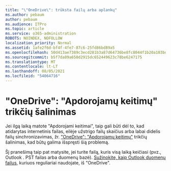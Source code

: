 ```yaml
---
title: "\"OneDrive\": trūksta failų arba aplankų"
ms.author: pebaum
author: pebaum
ms.audience: ITPro
ms.topic: article
ms.service: o365-administration
ROBOTS: NOINDEX, NOFOLLOW
localization_priority: Normal
ms.assetid: 1afe2f6d-bf4f-4fe7-87c6-25fd86bd89a5
ms.openlocfilehash: 50d413ae7389c3ecd281b3a87d64736be8fc8044f1b20a103bd3f45c97473502
ms.sourcegitcommit: b5f7da89a650d2915dc652449623c78be6247175
ms.translationtype: MT
ms.contentlocale: lt-LT
ms.lasthandoff: 08/05/2021
ms.locfileid: "54064716"
---
```

# <a name="onedrive-troubleshoot-processing-changes"></a>"OneDrive": "Apdorojamų keitimų" trikčių šalinimas

Jei ilgą laiką matote "Apdorojami keitimai", taip gali būti dėl to, kad atidarytas internetinis failas, eilėje užstrigo failų skaičius arba labai didelis failų sinchronizavimas, žr. ["OneDrive": "Apdorojamų keitimų"](https://support.office.com/article/onedrive-is-stuck-on-processing-changes-b386b813-9b66-4e47-8c4c-2b45533edccd) trikčių šalinimas, kad būtų galima išspręsti šią problemą.

Šį pranešimą taip pat matysite, jei turite failą, kuris visą laiką keičiasi (pvz., Outlook . PST failas arba duomenų bazė). [Sužinokite, kaip Outlook duomenų failus,](https://support.office.com/article/how-to-remove-an-outlook-pst-data-file-from-onedrive-b6b9e522-59bd-40f7-949f-168d0aa9b38e) kuriuos reguliariai naudojate, iš "OneDrive".
